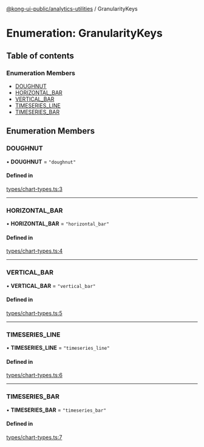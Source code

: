 [@kong-ui-public/analytics-utilities](../analytics-utils.md) / GranularityKeys

# Enumeration: GranularityKeys

## Table of contents

### Enumeration Members

- [DOUGHNUT](ChartTypes.md#doughnut)
- [HORIZONTAL_BAR](ChartTypes.md#horizontal_bar)
- [VERTICAL_BAR](ChartTypes.md#vertical_bar)
- [TIMESERIES_LINE](ChartTypes.md#timeseries_line)
- [TIMESERIES_BAR](ChartTypes.md#timeseries_bar)

## Enumeration Members

### DOUGHNUT

• **DOUGHNUT** = ``"doughnut"``

#### Defined in

[types/chart-types.ts:3](https://github.com/Kong/public-ui-components/blob/main/packages/analytics/analytics-utilities/src/types/chart-types.ts#L3)

___

### HORIZONTAL_BAR

• **HORIZONTAL_BAR** = ``"horizontal_bar"``

#### Defined in

[types/chart-types.ts:4](https://github.com/Kong/public-ui-components/blob/main/packages/analytics/analytics-utilities/src/types/chart-types.ts#L4)

___

### VERTICAL_BAR

• **VERTICAL_BAR** = ``"vertical_bar"``

#### Defined in

[types/chart-types.ts:5](https://github.com/Kong/public-ui-components/blob/main/packages/analytics/analytics-utilities/src/types/chart-types.ts#L5)

___

### TIMESERIES_LINE

• **TIMESERIES_LINE** = ``"timeseries_line"``

#### Defined in

[types/chart-types.ts:6](https://github.com/Kong/public-ui-components/blob/main/packages/analytics/analytics-utilities/src/types/chart-types.ts#L6)

___

### TIMESERIES_BAR

• **TIMESERIES_BAR** = ``"timeseries_bar"``

#### Defined in

[types/chart-types.ts:7](https://github.com/Kong/public-ui-components/blob/main/packages/analytics/analytics-utilities/src/types/chart-types.ts#L7)
